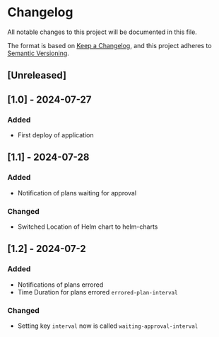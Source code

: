 # Changelog

All notable changes to this project will be documented in this file.

The format is based on [Keep a Changelog](https://keepachangelog.com/en/1.0.0/),
and this project adheres to [Semantic Versioning](https://semver.org/spec/v2.0.0.html).

## [Unreleased]

## [1.0] - 2024-07-27
### Added
- First deploy of application

## [1.1] - 2024-07-28
### Added
- Notification of plans waiting for approval

### Changed
- Switched Location of Helm chart to helm-charts

## [1.2] - 2024-07-2
### Added
- Notifications of plans errored
- Time Duration for plans errored `errored-plan-interval`

### Changed
- Setting key `interval` now is called `waiting-approval-interval`
